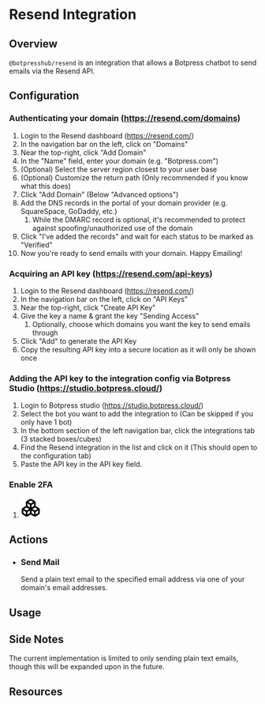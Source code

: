 # Resend Integration

## Overview

`@botpresshub/resend` is an integration that allows a Botpress chatbot to send emails via the Resend API.

## Configuration

### Authenticating your domain (https://resend.com/domains)

1. Login to the Resend dashboard (https://resend.com/)
2. In the navigation bar on the left, click on "Domains"
3. Near the top-right, click "Add Domain"
4. In the "Name" field, enter your domain (e.g. "Botpress.com")
5. (Optional) Select the server region closest to your user base
6. (Optional) Customize the return path (Only recommended if you know what this does)
7. Click "Add Domain" (Below "Advanced options")
8. Add the DNS records in the portal of your domain provider (e.g. SquareSpace, GoDaddy, etc.)
    1. While the DMARC record is optional, it's recommended to protect against spoofing/unauthorized use of the domain
9. Click "I've added the records" and wait for each status to be marked as "Verified"
10. Now you're ready to send emails with your domain. Happy Emailing!

### Acquiring an API key (https://resend.com/api-keys)

1. Login to the Resend dashboard (https://resend.com/)
2. In the navigation bar on the left, click on "API Keys"
3. Near the top-right, click "Create API Key"
4. Give the key a name & grant the key "Sending Access"
   1. Optionally, choose which domains you want the key to send emails through
5. Click "Add" to generate the API Key
6. Copy the resulting API key into a secure location as it will only be shown once

### Adding the API key to the integration config via Botpress Studio (https://studio.botpress.cloud/)
1. Login to Botpress studio (https://studio.botpress.cloud/)
2. Select the bot you want to add the integration to (Can be skipped if you only have 1 bot)
3. In the bottom section of the left navigation bar, click the integrations tab (3 stacked boxes/cubes)
4. Find the Resend integration in the list and click on it (This should open to the configuration tab)
5. Paste the API key in the API key field.

### Enable 2FA

[//]: # (Figure out how to have a light/dark mode icon variants. If possible)
1. ![Integrations](./assets/integrations-icon.svg)

## Actions

- ### Send Mail
  Send a plain text email to the specified email address via one of your domain's email addresses.

## Usage

## Side Notes

The current implementation is limited to only sending plain text emails, though this will be expanded upon in the future.

## Resources

